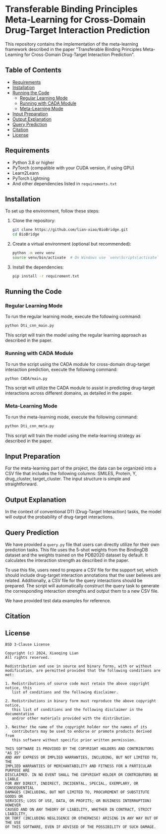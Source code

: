 
# Transferable Binding Principles Meta-Learning for Cross-Domain Drug-Target Interaction Prediction

This repository contains the implementation of the meta-learning framework described in the paper "Transferable Binding Principles Meta-Learning for Cross-Domain Drug-Target Interaction Prediction".

## Table of Contents

- [Requirements](#requirements)
- [Installation](#installation)
- [Running the Code](#running-the-code)
  - [Regular Learning Mode](#regular-learning-mode)
  - [Running with CADA Module](#running-with-cada-module)
  - [Meta-Learning Mode](#meta-learning-mode)
- [Input Preparation](#input-preparation)
- [Output Explanation](#output-explanation)
- [Query Prediction](#query-prediction)
- [Citation](#citation)
- [License](#license)

## Requirements

- Python 3.8 or higher
- PyTorch (compatible with your CUDA version, if using GPU)
- Learn2Learn
- PyTorch Lightning
- And other dependencies listed in `requirements.txt`

## Installation

To set up the environment, follow these steps:

1. Clone the repository:

   ```bash
   git clone https://github.com/lian-xiao/BioBridge.git 
   cd BioBridge
   ```

2. Create a virtual environment (optional but recommended):

   ```bash
   python -m venv venv
   source venv/bin/activate  # On Windows use `venv\Scripts\activate`
   ```

3. Install the dependencies:

   ```bash
   pip install -r requirement.txt
   ```

## Running the Code

### Regular Learning Mode

To run the regular learning mode, execute the following command:

```bash
python Dti_cnn_main.py
```

This script will train the model using the regular learning approach as described in the paper.

### Running with CADA Module <a name="running-with-cada-module"></a>
To run the script using the CADA module for cross-domain drug-target interaction prediction, execute the following command:

```bash
python CADA/main.py
```

This script will utilize the CADA module to assist in predicting drug-target interactions across different domains, as detailed in the paper.

### Meta-Learning Mode

To run the meta-learning mode, execute the following command:

```bash
python Dti_cnn_meta.py
```

This script will train the model using the meta-learning strategy as described in the paper.

## Input Preparation

For the meta-learning part of the project, the data can be organized into a CSV file that includes the following columns: SMILES, Protein, Y, drug_cluster, target_cluster. The input structure is simple and straightforward.

## Output Explanation

In the context of conventional DTI (Drug-Target Interaction) tasks, the model will output the probability of drug-target interactions.

## Query Prediction

We have provided a `query.py` file that users can directly utilize for their own prediction tasks. This file uses the 5-shot weights from the BindingDB dataset and the weights trained on the PDB2020 dataset by default. It calculates the interaction strength as described in the paper.

To use this file, users need to prepare a CSV file for the support set, which should include drug-target interaction annotations that the user believes are related. Additionally, a CSV file for the query interactions should be prepared. The script will automatically construct the query task to generate the corresponding interaction strengths and output them to a new CSV file.

We have provided test data examples for reference.

## Citation


## License

```
BSD 3-Clause License

Copyright (c) 2024, Xiaoqing Lian
All rights reserved.

Redistribution and use in source and binary forms, with or without
modification, are permitted provided that the following conditions are met:

1. Redistributions of source code must retain the above copyright notice, this
   list of conditions and the following disclaimer.

2. Redistributions in binary form must reproduce the above copyright notice,
   this list of conditions and the following disclaimer in the documentation
   and/or other materials provided with the distribution.

3. Neither the name of the copyright holder nor the names of its
   contributors may be used to endorse or promote products derived from
   this software without specific prior written permission.

THIS SOFTWARE IS PROVIDED BY THE COPYRIGHT HOLDERS AND CONTRIBUTORS "AS IS"
AND ANY EXPRESS OR IMPLIED WARRANTIES, INCLUDING, BUT NOT LIMITED TO, THE
IMPLIED WARRANTIES OF MERCHANTABILITY AND FITNESS FOR A PARTICULAR PURPOSE ARE
DISCLAIMED. IN NO EVENT SHALL THE COPYRIGHT HOLDER OR CONTRIBUTORS BE LIABLE
FOR ANY DIRECT, INDIRECT, INCIDENTAL, SPECIAL, EXEMPLARY, OR CONSEQUENTIAL
DAMAGES (INCLUDING, BUT NOT LIMITED TO, PROCUREMENT OF SUBSTITUTE GOODS OR
SERVICES; LOSS OF USE, DATA, OR PROFITS; OR BUSINESS INTERRUPTION) HOWEVER
CAUSED AND ON ANY THEORY OF LIABILITY, WHETHER IN CONTRACT, STRICT LIABILITY,
OR TORT (INCLUDING NEGLIGENCE OR OTHERWISE) ARISING IN ANY WAY OUT OF THE USE
OF THIS SOFTWARE, EVEN IF ADVISED OF THE POSSIBILITY OF SUCH DAMAGE.